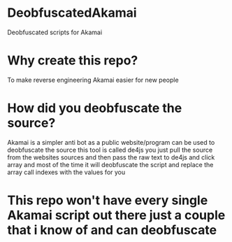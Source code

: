 # DeobfuscatedAkamai
Deobfuscated scripts for Akamai
# Why create this repo?
To make reverse engineering Akamai easier for new people
# How did you deobfuscate the source?
Akamai is a simpler anti bot as a public website/program can be used to deobfuscate the source this tool is called de4js you just pull the source from the websites sources and then pass the raw text to de4js and click array and most of the time it will deobfuscate the script and replace the array call indexes with the values for you
# This repo won't have every single Akamai script out there just a couple that i know of and can deobfuscate
